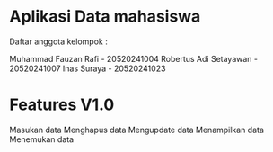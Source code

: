 # Aplikasi Data mahasiswa

Daftar anggota kelompok : 

Muhammad Fauzan Rafi - 20520241004
Robertus Adi Setayawan - 20520241007
Inas Suraya - 20520241023

# Features V1.0
Masukan data
Menghapus data
Mengupdate data
Menampilkan data
Menemukan data
